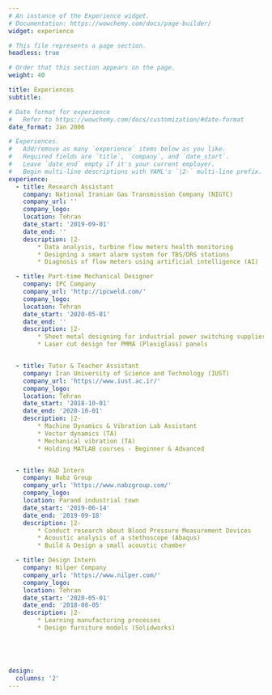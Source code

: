 ```yaml
---
# An instance of the Experience widget.
# Documentation: https://wowchemy.com/docs/page-builder/
widget: experience

# This file represents a page section.
headless: true

# Order that this section appears on the page.
weight: 40

title: Experiences
subtitle:

# Date format for experience
#   Refer to https://wowchemy.com/docs/customization/#date-format
date_format: Jan 2006

# Experiences.
#   Add/remove as many `experience` items below as you like.
#   Required fields are `title`, `company`, and `date_start`.
#   Leave `date_end` empty if it's your current employer.
#   Begin multi-line descriptions with YAML's `|2-` multi-line prefix.
experience:
  - title: Research Assistant
    company: National Iranian Gas Transmission Company (NIGTC)
    company_url: ''
    company_logo:
    location: Tehran
    date_start: '2019-09-01'
    date_end: ''
    description: |2-
        * Data analysis, turbine flow meters health monitoring
        * Designing a smart alarm system for TBS/DRS stations
        * Diagnosis of flow meters using artificial intelligence (AI)

  - title: Part-time Mechanical Designer
    company: IPC Company
    company_url: 'http://ipcweld.com/'
    company_logo:
    location: Tehran
    date_start: '2020-05-01'
    date_end: ''
    description: |2-
        * Sheet metal designing for industrial power switching supplier
        * Laser cut design for PMMA (Plexiglass) panels


  - title: Tutor & Teacher Assistant
    company: Iran University of Science and Technology (IUST)
    company_url: 'https://www.iust.ac.ir/'
    company_logo:
    location: Tehran
    date_start: '2018-10-01'
    date_end: '2020-10-01'
    description: |2-
        * Machine Dynamics & Vibration Lab Assistant
        * Vector dynamics (TA)
        * Mechanical vibration (TA)
        * Holding MATLAB courses - Beginner & Advanced


  - title: R&D Intern
    company: Nabz Group
    company_url: 'https://www.nabzgroup.com/'
    company_logo:
    location: Parand industrial town
    date_start: '2019-06-14'
    date_end: '2019-09-18'
    description: |2-
        * Conduct research about Blood Pressure Measurement Devices
        * Acoustic analysis of a stethoscope (Abaqus)
        * Build & Design a small acoustic chamber

  - title: Design Intern
    company: Nilper Company
    company_url: 'https://www.nilper.com/'
    company_logo:
    location: Tehran
    date_start: '2020-05-01'
    date_end: '2018-08-05'
    description: |2-
        * Learning manufacturing processes
        * Design furniture models (Solidworks)





design:
  columns: '2'
---
```

